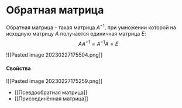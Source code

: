 # Обратная матрица
Обратная матрица - такая матрица $A^{-1}$, при умножении которой на исходную матрицу $A$ получается единичная матрица $E$:
$$
AA^{-1} = A^{-1}A = E
$$

![[Pasted image 20230227175504.png]]

#### Свойства
![[Pasted image 20230227175259.png]]

* [[Псевдообратная матрица]]
* [[Присоединённая матрица]]